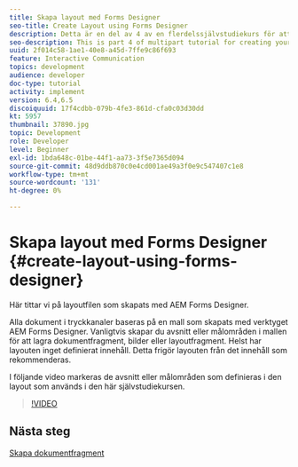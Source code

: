 ```yaml
---
title: Skapa layout med Forms Designer
seo-title: Create Layout using Forms Designer
description: Detta är en del av 4 av en flerdelssjälvstudiekurs för att skapa ditt första interaktiva kommunikationsdokument för tryckkanalen. I det här avsnittet tittar vi på layoutfilen som skapats med AEM Forms Designer.
seo-description: This is part 4 of multipart tutorial for creating your first interactive communication document for the print channel.In this part, we look at the layout file created using AEM Forms Designer.
uuid: 2f014c58-1ae1-40e8-a45d-7ffe9c86f693
feature: Interactive Communication
topics: development
audience: developer
doc-type: tutorial
activity: implement
version: 6.4,6.5
discoiquuid: 17f4cdbb-079b-4fe3-861d-cfa0c03d30dd
kt: 5957
thumbnail: 37890.jpg
topic: Development
role: Developer
level: Beginner
exl-id: 1bda648c-01be-44f1-aa73-3f5e7365d094
source-git-commit: 48d9ddb870c0e4cd001ae49a3f0e9c547407c1e8
workflow-type: tm+mt
source-wordcount: '131'
ht-degree: 0%

---
```


# Skapa layout med Forms Designer {#create-layout-using-forms-designer}

Här tittar vi på layoutfilen som skapats med AEM Forms Designer.

Alla dokument i tryckkanaler baseras på en mall som skapats med verktyget AEM Forms Designer. Vanligtvis skapar du avsnitt eller målområden i mallen för att lagra dokumentfragment, bilder eller layoutfragment. Helst har layouten inget definierat innehåll. Detta frigör layouten från det innehåll som rekommenderas.

I följande video markeras de avsnitt eller målområden som definieras i den layout som används i den här självstudiekursen.

>[!VIDEO](https://video.tv.adobe.com/v/37890?quality=12&learn=on)

## Nästa steg

[Skapa dokumentfragment](./create-document-fragment.md)
